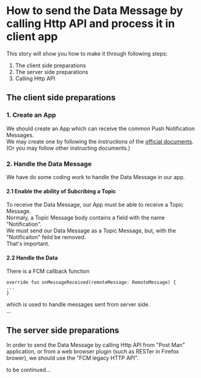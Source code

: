 # How to send the Data Message by calling Http API and process it in client app
This story will show you how to make it through following steps:
1. The client side preparations 
2. The server side preparations
3. Calling Http API

## The client side preparations
### 1. Create an App  
We should create an App which can receive the common Push Notification Messages.  
We may create one by following the instructions of the [official documents](https://firebase.google.com/docs/cloud-messaging/android/client?hl=en&authuser=0).  
(Or you may follow other instructing documents.)  
### 2. Handle the Data Message
We have do some coding work to handle the Data Message in our app.

#### 2.1 Enable the ability of Subcribing a Topic
To receive the Data Message, our App must be able to receive a Topic Message.  
Normaly, a Topic Message body contains a field with the name "Notification".  
We must send our Data Message as a Topic Message, but, with the "Notificaiton" feild be removed.  
That's important.  

#### 2.2 Handle the Data
There is a FCM callback function 
```
override fun onMessageReceived(remoteMessage: RemoteMessage) {
...
}
```
which is used to handle messages sent from server side.  
...

## The server side preparations
In order to send the Data Message by calling Http API from "Post Man" application, or from a web browser plugin (such as RESTer in Firefox brower), we should use the "FCM legacy HTTP API".

to be continued...

